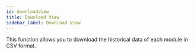 ```yaml
---
id: downloadView
title: Download View
sidebar_label: Download View
---
```


This function allows you to download the historical data of each module in CSV format.


